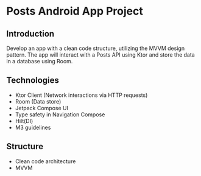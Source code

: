 #  Posts Android App Project

## Introduction
Develop an app with a clean code structure, utilizing the MVVM design pattern. The app will interact with a Posts API using Ktor and store the data in a database using Room.

## Technologies
* Ktor Client (Network interactions via HTTP requests)
* Room (Data store)
* Jetpack Compose UI
* Type safety in Navigation Compose
* Hilt(DI)
* M3 guidelines

## Structure
* Clean code architecture
* MVVM
